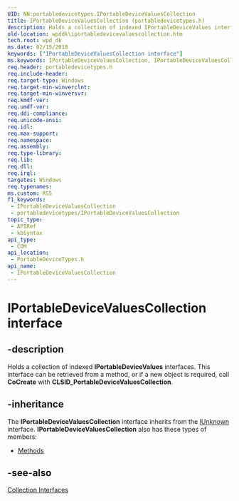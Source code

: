 ```yaml
---
UID: NN:portabledevicetypes.IPortableDeviceValuesCollection
title: IPortableDeviceValuesCollection (portabledevicetypes.h)
description: Holds a collection of indexed IPortableDeviceValues interfaces. This interface can be retrieved from a method, or if a new object is required, call CoCreate with CLSID_PortableDeviceValuesCollection.
old-location: wpddk\iportabledevicevaluescollection.htm
tech.root: wpd_dk
ms.date: 02/15/2018
keywords: ["IPortableDeviceValuesCollection interface"]
ms.keywords: IPortableDeviceValuesCollection, IPortableDeviceValuesCollection interface, IPortableDeviceValuesCollection interface,described, IPortableDeviceValuesCollectionInterface, portabledevicetypes/IPortableDeviceValuesCollection, wpddk.iportabledevicevaluescollection
req.header: portabledevicetypes.h
req.include-header: 
req.target-type: Windows
req.target-min-winverclnt: 
req.target-min-winversvr: 
req.kmdf-ver: 
req.umdf-ver: 
req.ddi-compliance: 
req.unicode-ansi: 
req.idl: 
req.max-support: 
req.namespace: 
req.assembly: 
req.type-library: 
req.lib: 
req.dll: 
req.irql: 
targetos: Windows
req.typenames: 
ms.custom: RS5
f1_keywords:
 - IPortableDeviceValuesCollection
 - portabledevicetypes/IPortableDeviceValuesCollection
topic_type:
 - APIRef
 - kbSyntax
api_type:
 - COM
api_location:
 - PortableDeviceTypes.h
api_name:
 - IPortableDeviceValuesCollection
---
```


# IPortableDeviceValuesCollection interface


## -description

Holds a collection of indexed <b>IPortableDeviceValues</b> interfaces. This interface can be retrieved from a method, or if a new object is required, call <b>CoCreate</b> with <b>CLSID_PortableDeviceValuesCollection</b>.

## -inheritance

The <b xmlns:loc="http://microsoft.com/wdcml/l10n">IPortableDeviceValuesCollection</b> interface inherits from the <a href="/windows/win32/api/unknwn/nn-unknwn-iunknown">IUnknown</a> interface. <b>IPortableDeviceValuesCollection</b> also has these types of members:
<ul>
<li><a href="/">Methods</a></li>
</ul>

## -see-also

<a href="/previous-versions/windows/hardware/drivers/ff597553(v=vs.85)">Collection Interfaces</a>
